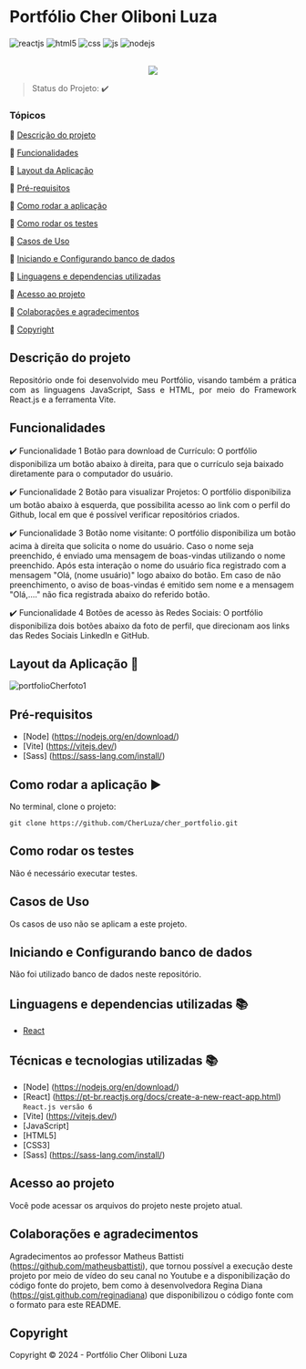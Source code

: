 <h1>Portfólio Cher Oliboni Luza</h1> 

<div style="display: inline_block">  
  <img align="center" alt="reactjs" src="https://img.shields.io/static/v1?label=react&message=framework&color=blue&style=for-the-badge&logo=REACT"/>
  <img align="center" alt="html5" src="https://img.shields.io/badge/HTML5-E34F26?style=for-the-badge&logo=html5&logoColor=white" />
  <img align="center" alt="css" src="https://img.shields.io/badge/CSS3-1572B6?style=for-the-badge&logo=css3&logoColor=white" />
  <img align="center" alt="js" src="https://img.shields.io/badge/JavaScript-F7DF1E?style=for-the-badge&logo=javascript&logoColor=black" />
  <img align="center" alt="nodejs" src="https://img.shields.io/badge/Node.js-43853D?style=for-the-badge&logo=node.js&logoColor=white" />
</div><br/>

<p align="center">

<img src="http://img.shields.io/static/v1?label=STATUS&message=CONCLUIDO&color=GREEN&style=for-the-badge"/>
</p>

> Status do Projeto: :heavy_check_mark:

### Tópicos 

:small_blue_diamond: [Descrição do projeto](#descrição-do-projeto)

:small_blue_diamond: [Funcionalidades](#funcionalidades)

:small_blue_diamond: [Layout da Aplicação](#layout-da-aplicação-dash)

:small_blue_diamond: [Pré-requisitos](#pré-requisitos)

:small_blue_diamond: [Como rodar a aplicação](#como-rodar-a-aplicação-arrow_forward)

:small_blue_diamond: [Como rodar os testes](#como-rodar-os-testes)

:small_blue_diamond: [Casos de Uso](#casos-de-uso)

:small_blue_diamond: [Iniciando e Configurando banco de dados](#iniciando-e-configurando-banco-de-dados)

:small_blue_diamond: [Linguagens e dependencias utilizadas](#linguagens-e-dependencias-utilizadas-books)

:small_blue_diamond: [Acesso ao projeto](#acesso-ao-projeto)

:small_blue_diamond: [Colaborações e agradecimentos](#colaborações-e-agradecimentos)

:small_blue_diamond: [Copyright](#copyright)

## Descrição do projeto 

<p align="justify">
  Repositório onde foi desenvolvido meu Portfólio, visando também a prática com as linguagens JavaScript, Sass e HTML, por meio do Framework React.js e a ferramenta Vite.
</p>

## Funcionalidades

:heavy_check_mark: Funcionalidade 1 Botão para download de Currículo: O portfólio disponibiliza um botão abaixo à direita, para que o currículo seja baixado diretamente para o computador do usuário.

:heavy_check_mark: Funcionalidade 2 Botão para visualizar Projetos: O portfólio disponibiliza um botão abaixo à esquerda, que possibilita acesso ao link com o perfil do Github, local em que é possível verificar repositórios criados.

:heavy_check_mark: Funcionalidade 3 Botão nome visitante: O portfólio disponibiliza um botão acima à direita que solicita o nome do usuário. Caso o nome seja preenchido, é enviado uma mensagem de boas-vindas utilizando o nome preenchido. Após esta interação o nome do usuário fica registrado com a mensagem "Olá, (nome usuário)" logo abaixo do botão. Em caso de não preenchimento, o aviso de boas-vindas é emitido sem nome e a mensagem "Olá,...." não fica registrada abaixo do referido botão.

:heavy_check_mark: Funcionalidade 4 Botões de acesso às Redes Sociais: O portfólio disponibiliza dois botões abaixo da foto de perfil, que direcionam aos links das Redes Sociais LinkedIn e GitHub.


## Layout da Aplicação :dash:
![portfolioCherfoto1](https://github.com/CherLuza/cher_portfolio/assets/139655842/50471d27-96c1-4666-832b-c07faeaadb33)


## Pré-requisitos
- [Node] (https://nodejs.org/en/download/)
- [Vite] (https://vitejs.dev/)
- [Sass] (https://sass-lang.com/install/)


## Como rodar a aplicação :arrow_forward:

No terminal, clone o projeto: 

```
git clone https://github.com/CherLuza/cher_portfolio.git
```

## Como rodar os testes

Não é necessário executar testes.


## Casos de Uso

Os casos de uso não se aplicam a este projeto.


## Iniciando e Configurando banco de dados

Não foi utilizado banco de dados neste repositório.


## Linguagens e dependencias utilizadas :books:

- [React](https://pt-br.reactjs.org/docs/create-a-new-react-app.html)

  
## Técnicas e tecnologias utilizadas :books:

- [Node] (https://nodejs.org/en/download/)
- [React] (https://pt-br.reactjs.org/docs/create-a-new-react-app.html) ``React.js versão 6``
- [Vite] (https://vitejs.dev/)
- [JavaScript]
- [HTML5]
- [CSS3]
- [Sass] (https://sass-lang.com/install/)

## Acesso ao projeto
Você pode acessar os arquivos do projeto neste projeto atual.

## Colaborações e agradecimentos
Agradecimentos ao professor Matheus Battisti (https://github.com/matheusbattisti), que tornou possível a execução deste projeto por meio de vídeo do seu canal no Youtube e a disponibilização do código fonte do projeto, bem como à desenvolvedora Regina Diana (https://gist.github.com/reginadiana) que disponibilizou o código fonte com o formato para este README.

## Copyright 

Copyright :copyright: 2024 - Portfólio Cher Oliboni Luza
